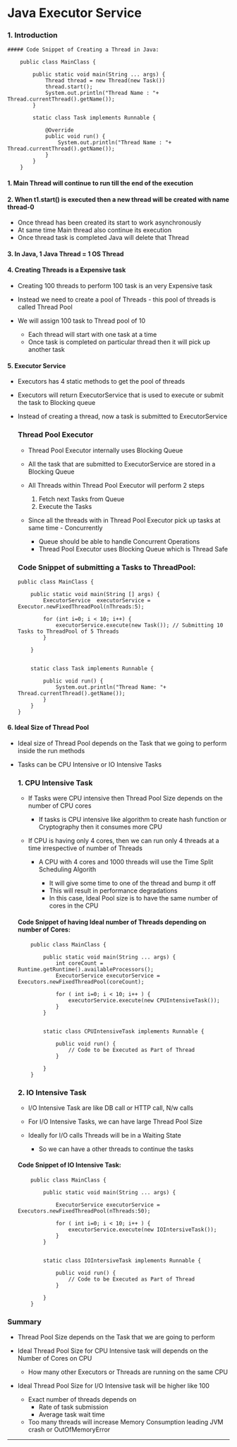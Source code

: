 # Java Executor Service

### 1. Introduction


	##### Code Snippet of Creating a Thread in Java: 

		public class MainClass {

			public static void main(String ... args) {
				Thread thread = new Thread(new Task())
				thread.start();
				System.out.println("Thread Name : "+ Thread.currentThread().getName());
			}

			static class Task implements Runnable {
				
				@Override
				public void run() {
					System.out.println("Thread Name : "+ Thread.currentThread().getName());
				}
			}
		}	


#### 1.	Main Thread will continue to run till the end of the execution

#### 2.	When t1.start() is executed then a new thread will be created with name thread-0
	
- 	Once thread has been created its start to work asynchronously 
-	At same time Main thread also continue its execution
-	Once thread task is completed Java will delete that Thread

#### 3. 	In Java, 1 Java Thread = 1 OS Thread

#### 4.	Creating Threads is a Expensive task
	
-	Creating 100 threads to perform 100 task is an very Expensive task
-	Instead we need to create a pool of Threads - this pool of threads is called Thread Pool
-	We will assign 100 task to Thread pool of 10 

	-	Each thread will start with one task at a time
	-	Once task is completed on particular thread then it will pick up another task
	
#### 5.	Executor Service
	
-	Executors has 4 static methods to get the pool of threads
-	Executors will return ExecutorService that is used to execute or submit the task to Blocking queue
-	Instead of creating a thread, now a task is submitted to ExecutorService



		
	### Thread Pool Executor
	
	-	Thread Pool Executor internally uses Blocking Queue
	-	All the task that are submitted to ExecutorService are stored in a Blocking Queue
	-	All Threads within Thread Pool Executor will perform 2 steps
		
		1.	Fetch next Tasks from Queue
		2.	Execute the Tasks

	-	Since all the threads with in Thread Pool Executor pick up tasks at same time - Concurrently
		
		-	Queue should be able to handle Concurrent Operations	
		- 	Thread Pool Executor uses Blocking Queue which is Thread Safe	

		
		
	### Code Snippet of submitting a Tasks to ThreadPool: 
	
		public class MainClass {
		
			public static void main(String [] args) {
				ExecutorService  executorService = Executor.newFixedThreadPool(nThreads:5);
				
				for (int i=0; i < 10; i++) {
					executorService.execute(new Task()); // Submitting 10 Tasks to ThreadPool of 5 Threads
				}
				
			}
			
			
			static class Task implements Runnable {
				
				public void run() {
					System.out.println("Thread Name: "+ Thread.currentThread().getName());
				}
			}
		}




#### 6.	Ideal Size of Thread Pool
	
-	Ideal size of Thread Pool depends on the Task that we going to perform inside the run methods
-	Tasks can be CPU Intensive or IO Intensive Tasks	
	
	### 1.  CPU Intensive Task
	
	-	If Tasks were CPU intensive then Thread Pool Size depends on the number of CPU cores
		
		-	If tasks is CPU intensive like algorithm to create hash function or Cryptography then it consumes more CPU

	-	If CPU is having only 4 cores, then we can run only 4 threads at a time irrespective of number of Threads
		
		-	A CPU with 4 cores and 1000 threads will use the Time Split Scheduling Algorith
				
			-	It will give some time to one of the thread and bump it off
			-	This will result in performance degradations
			-	In this case, Ideal Pool size is to have the same number of cores in the CPU
				
					
					
					
	#### Code Snippet of having Ideal number of Threads depending on number of Cores:
						
			public class MainClass {
				
				public static void main(String ... args) {
					int coreCount = Runtime.getRuntime().availableProcessors();
					ExecutorService executorService = Executors.newFixedThreadPool(coreCount);
					
					for ( int i=0; i < 10; i++ ) {
						executorService.execute(new CPUIntensiveTask());
					}
				}
				
				
				static class CPUIntensiveTask implements Runnable {
				
					public void run() {
						// Code to be Executed as Part of Thread
					}
				
				}
			}
				
		
	
	
	### 2.	IO Intensive Task
		
	-	I/O Intensive Task are like DB call or HTTP call,  N/w calls
	-	For I/O Intensive Tasks, we can have large Thread Pool Size
	-	Ideally for I/O calls Threads will be in a Waiting State 
		
		-	So we can have a other threads to continue the tasks				
			
	
	#### Code Snippet of IO Intensive Task: 
	
			public class MainClass {
						
				public static void main(String ... args) {

					ExecutorService executorService = Executors.newFixedThreadPool(nThreads:50);
					
					for ( int i=0; i < 10; i++ ) {
						executorService.execute(new IOIntersiveTask());
					}
				}
				
				
				static class IOIntersiveTask implements Runnable {
				
					public void run() {
						// Code to be Executed as Part of Thread
					}
				
				}
		    }
	
	
	
	
### Summary 
	
-	Thread Pool Size depends on the Task that we are going to perform
-	Ideal Thread Pool Size for CPU Intensive task will depends on the Number of Cores on CPU
	-	How many other Executors or Threads are running on the same CPU
	
-	Ideal Thread Pool Size for I/O Intensive task will be higher like 100
	-	Exact number of threads depends on 
		-  Rate of task submission
		-  Average task wait time
	-	Too many threads will increase Memory Consumption leading JVM crash or OutOfMemoryError
			
-------------------------------------------------------------	
	
	
	
	
	
	
	
	
	
	
	
	
	
	
	
	
	
	
	
	
	
	
	
	
	
	
	
	
	
	
	
	
	
	
	
	
	
	
	
	
	
	
	
	
	
	
	
	
	
	
	
	
	
	
	
